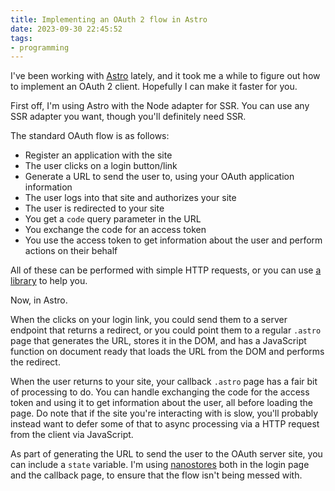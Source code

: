 ```yaml
---
title: Implementing an OAuth 2 flow in Astro
date: 2023-09-30 22:45:52
tags:
- programming
---
```


I've been working with [Astro](https://astro.build/) lately, and it took me a while to figure out how to implement an OAuth 2 client. Hopefully I can make it faster for you.

<!-- more -->

First off, I'm using Astro with the Node adapter for SSR. You can use any SSR adapter you want, though you'll definitely need SSR.

The standard OAuth flow is as follows:

- Register an application with the site
- The user clicks on a login button/link
- Generate a URL to send the user to, using your OAuth application information
- The user logs into that site and authorizes your site
- The user is redirected to your site
- You get a `code` query parameter in the URL
- You exchange the code for an access token
- You use the access token to get information about the user and perform actions on their behalf

All of these can be performed with simple HTTP requests, or you can use [a library](https://www.npmjs.com/package/oauth) to help you.

Now, in Astro.

When the clicks on your login link, you could send them to a server endpoint that returns a redirect, or you could point them to a regular `.astro` page
that generates the URL, stores it in the DOM, and has a JavaScript function on document ready that loads the URL from the DOM and performs the redirect.

When the user returns to your site, your callback `.astro` page has a fair bit of processing to do. You can handle exchanging the code for the access
token and using it to get information about the user, all before loading the page. Do note that if the site you're interacting with is slow, you'll
probably instead want to defer some of that to async processing via a HTTP request from the client via JavaScript.

As part of generating the URL to send the user to the OAuth server site, you can include a `state` variable. I'm using
[nanostores](https://docs.astro.build/en/core-concepts/sharing-state/) both in the login page and the callback page, to ensure that the flow isn't being
messed with.